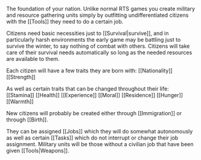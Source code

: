 The foundation of your nation. Unlike normal RTS games you create military and resource gathering units simply by outfitting undifferentiated citizens with the [[Tools]] they need to do a certain job. 

Citizens need basic necessities just to [[Survival|survive]], and in particularly harsh environments the early game may be battling just to survive the winter, to say nothing of combat with others. Citizens will take care of their survival needs automatically so long as the needed resources are available to them.

Each citizen will have a few traits they are born with:
[[Nationality]]
[[Strength]]

As well as certain traits that can be changed throughout their life:
[[Stamina]]
[[Health]]
[[Experience]]
[[Moral]]
[[Residence]]
[[Hunger]]
[[Warmth]]

New citizens will probably be created either through [[Immigration]] or through [[Birth]].

They can be assigned [[Jobs]] which they will do somewhat autonomously as well as certain [[Tasks]] which do not interrupt or change their job assignment. Military units will be those without a civilian job that have been given [[Tools|Weapons]].

